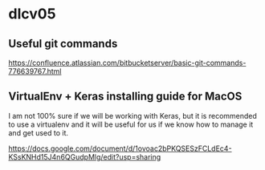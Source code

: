 # dlcv05
## Useful git commands
https://confluence.atlassian.com/bitbucketserver/basic-git-commands-776639767.html
## VirtualEnv + Keras installing guide for MacOS
 
 I am not 100% sure if we will be working with Keras, but it is recommended to use a virtualenv and it will be useful for us if we know how to manage it and get used to it. 

https://docs.google.com/document/d/1ovoac2bPKQSESzFCLdEc4-KSsKNHd15J4n6QGudpMlg/edit?usp=sharing
